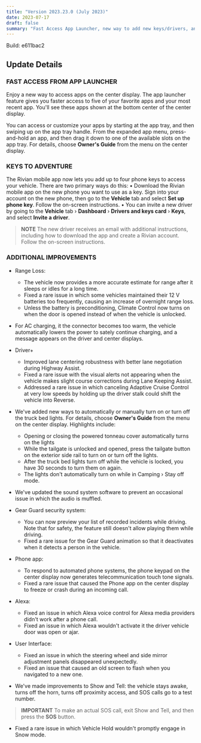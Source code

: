 ```yaml
---
title: "Version 2023.23.0 (July 2023)"
date: 2023-07-17
draft: false
summary: "Fast Access App Launcher, new way to add new keys/drivers, and additional improvements."
---
```

Build: e611bac2

## Update Details

### FAST ACCESS FROM APP LAUNCHER
Enjoy a new way to access apps on the center display. The app launcher feature gives you faster access to five of your favorite apps and your most recent app. You'll see these apps shown at the bottom center of the center display.

You can access or customize your apps by starting at the app tray, and then swiping up on the app tray handle. From the expanded app menu, press-and-hold an app, and then drag it down to one of the available slots on the app tray. For details, choose **Owner's Guide** from the menu on the center display.

### KEYS TO ADVENTURE
The Rivian mobile app now lets you add up to four phone keys to access your vehicle. There are two primary ways do this:
• Download the Rivian mobile app on the new phone you want to use as a key. Sign into your account on the new phone, then go to the **Vehicle** tab and select **Set up phone key**. Follow the on-screen instructions.
• You can invite a new driver by going to the **Vehicle** tab › **Dashboard** › **Drivers and keys card** › **Keys**, and select **Invite a driver**.

>**NOTE**
>The new driver receives an email with additional instructions, including how to download the app and create a Rivian account. Follow the on-screen instructions.

### ADDITIONAL IMPROVEMENTS
* Range Loss:
  * The vehicle now provides a more accurate estimate for range after it sleeps or idles for a long time.
  * Fixed a rare issue in which some vehicles maintained their 12 V batteries too frequently, causing an increase of overnight range loss.
  * Unless the battery is preconditioning, Climate Control now turns on when the door is opened instead of when the vehicle is unlocked.
  
* For AC charging, it the connector becomes too warm, the vehicle automatically lowers the power to sately continue charging, and a message appears on the driver and center displays.

* Driver+
  * Improved lane centering robustness with better lane negotiation during Highway Assist.
  * Fixed a rare issue with the visual alerts not appearing when the vehicle makes slight course corrections during Lane Keeping Assist.
  * Addressed a rare issue in which canceling Adaptive Cruise Control at very low speeds by holding up the driver stalk could shift the vehicle into Reverse.
  
* We've added new ways to automatically or manually turn on or turn off the truck bed lights. For details, choose **Owner's Guide** from the menu on the center display. Highlights include:
  * Opening or closing the powered tonneau cover automatically turns on the lights
  * While the tailgate is unlocked and opened, press the tailgate button on the exterior side rail to turn on or turn off the lights.
  * After the truck bed lights turn off while the vehicle is locked, you have 30 seconds to turn them on again.
  * The lights don't automatically turn on while in Camping › Stay off mode.
  
* We've updated the sound system software to prevent an occasional issue in which the audio is muffled.

* Gear Guard security system:
  * You can now preview your list of recorded incidents while driving. Note that for safety, the feature still doesn't allow playing them while driving.
  * Fixed a rare issue for the Gear Guard animation so that it deactivates when it detects a person in the vehicle.
  
* Phone app:
  * To respond to automated phone systems, the phone keypad on the center display now generates telecommunication touch tone signals.
  * Fixed a rare issue that caused the Phone app on the center display to freeze or crash during an incoming call.
  
* Alexa:
  * Fixed an issue in which Alexa voice control for Alexa media providers didn't work after a phone call.
  * Fixed an issue in which Alexa wouldn't activate it the driver vehicle door was open or ajar.
  
* User Interface:
  * Fixed an issue in which the steering wheel and side mirror adjustment panels disappeared unexpectedly.
  * Fixed an issue that caused an old screen to flash when you navigated to a new one.
  
* We've made improvements to Show and Tell: the vehicle stays awake, turns off the horn, turns off proximity access, and SOS calls go to a test number.

>**IMPORTANT**
>To make an actual SOS call, exit Show and Tell, and then press the **SOS** button.

* Fixed a rare issue in which Vehicle Hold wouldn't promptly engage in Snow mode.
